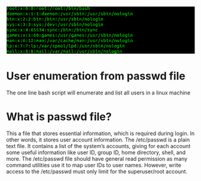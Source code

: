 

![](https://github.com/securityinmind365/Passwd/blob/main/passwd.png)

# User enumeration from passwd file 

The one line bash script will enumerate and list all users in a linux machine 

# What is passwd file?

This a file that stores essential information, which is required during login. In other words, it stores user account information. The /etc/passwd is a plain text file. It contains a list of the system’s accounts, giving for each account some useful information like user ID, group ID, home directory, shell, and more. The /etc/passwd file should have general read permission as many command utilities use it to map user IDs to user names. However, write access to the /etc/passwd must only limit for the superuser/root account. 

